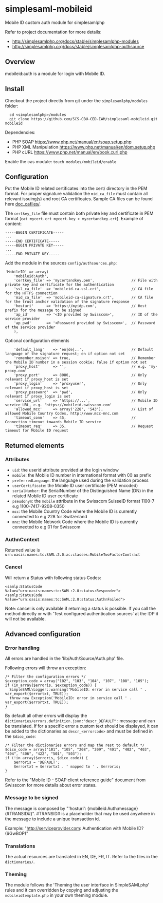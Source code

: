 simplesaml-mobileid
===================

Mobile ID custom auth module for simplesamlphp

Refer to project documentation for more details:
 * http://simplesamlphp.org/docs/stable/simplesamlphp-modules
 * http://simplesamlphp.org/docs/stable/simplesamlphp-authsource

## Overview

mobileid:auth is a module for login with Mobile ID. 


## Install

Checkout the project directly from git under the `simplesamlphp/modules` folder:
```
  cd <simplesamlphp>/modules
  git clone https://github.com/SCS-CBU-CED-IAM/simplesaml-mobileid.git mobileid
```

Dependencies:
 * PHP SOAP https://www.php.net/manual/en/soap.setup.php
 * PHP XML Manipulation https://www.php.net/manual/en/dom.setup.php
 * PHP cURL https://www.php.net/manual/en/book.curl.php


Enable the cas module:
  `touch modules/mobileid/enable`


## Configuration

Put the Mobile ID related certificates into the cert/ directory in the PEM format. For proper signature validation the `mid_ca_file` must contain all relevant issuing(s) and root CA certificates. Sample CA files can be found here [doc_cafiles/](doc_cafiles).

The `certkey_file` file must contain both private key and certificate in PEM format (`cat mycert.crt mycert.key > mycertandkey.crt`). Example of content:
````
-----BEGIN CERTIFICATE-----
...
-----END CERTIFICATE-----
-----BEGIN PRIVATE KEY-----
...
-----END PRIVATE KEY-----
````

Add the module in the sources `config/authsources.php`:

```
'MobileID' => array(
    'mobileid:Auth',
    'certkey_file' => 'mycertandkey.pem',                 // File with private key and certificate for the authentication
    'ssl_ca_file'  => 'mobileid-ca-ssl.crt',              // CA file for the HTTPS connection
    'mid_ca_file'  => 'mobileid-ca-signature.crt',        // CA file for the trust anchor validation of the signature response
    'hosturi'      => 'https://myidp.com',                // Host prefix for the message to be signed
    'ap_id'        => '<ID provided by Swisscom>',        // ID of the service provider
    'ap_pwd'       => '<Password provided by Swisscom>',  // Password of the service provider
    ),
```

Optional configuration elements
```
    'default_lang'    => 'en|de|..',                      // Default language of the signature request; en if option not set
    'remember_msisdn' => true,                            // Remember the Mobile ID number in a session cookie; false if option not set
    'proxy_host'      => '',                              // e.g. 'my-proxy.com'
    'proxy_port'      => 8080,                            // Only relevant if proxy_host is set
    'proxy_login'     => 'proxyuser',                     // Only relevant if proxy_host is set
    'proxy_password'  => 'pwd',                           // Only relevant if proxy_login is set
    'service_url'     => 'https://...',                   // Mobile ID service URL, e.g. 'https://mobileid.swisscom.com'
    'allowed_mcc'     => array('228', '543'),             // List of allowed Mobile Country Codes, http://www.mcc-mnc.com
    'timeout_conn'    => 45,                              // Connection timeout towards Mobile ID service
    'timeout_req'     => 35,                              // Request timeout for Mobile ID request
```

## Returned elements

### Attributes

* `uid`:                  the userid attribute provided at the login window
* `mobile`:               the Mobile ID number in international format with 00 as prefix
* `preferredLanguage`:    the language used during the validation process
* `userCertificate`:      the Mobile ID user certificate (PEM encoded)
* `serialNumber`:         the SerialNumber of the Distinguished Name (DN) in the related Mobile ID user certificate
* `pseudonym`:            the `mobile` attribute in the Swisscom SuisseID format 1100-7<mobile> e.g 1100-7417-9208-0350
* `mcc`:                  the Mobile Country Code where the Mobile ID is currently connected to e.g 228 for Switzerland
* `mnc`:                  the Mobile Network Code where the Mobile ID is currently connected to e.g 01 for Swisscom



### AuthnContext

Returned value is `urn:oasis:names:tc:SAML:2.0:ac:classes:MobileTwoFactorContract`

### Cancel

Will return a Status with following status Codes:
````
<samlp:StatusCode Value="urn:oasis:names:tc:SAML:2.0:status:Responder">
<samlp:StatusCode Value="urn:oasis:names:tc:SAML:2.0:status:AuthnFailed">
````

Note: cancel is only available if returning a status is possible. If you call the method directly or with 'Test configured authentication sources' at the IDP it will not be available.

## Advanced configuration

### Error handling
All errors are handled in the 'lib/Auth/Source/Auth.php' file.

Following errors will throw an exception:  
````
/* Filter the configuration errors */
$exception_code = array("102", "103", "104", "107", "108", "109");
if (in_array($erroris, $exception_code)) {
  SimpleSAML\Logger::warning('MobileID: error in service call ' . var_export($errortxt, TRUE));
  throw new Exception('MobileID: error in service call ' . var_export($errortxt, TRUE));
}
````

By default all other errors will display the `dictionaries/errors.definition.json:"descr_DEFAULT":` message and can be translated. If for a specific error a custom text should be displayed, it can be added to the dictionaries as `descr_<errorcode>` and must be defined in the `$dico_code`:  
````
/* Filter the dictionaries errors and map the rest to default */
$dico_code = array("101", "105", "208", "209", "401", "402", "403", "404", "406", "422", "501", "503");
if (!in_array($erroris, $dico_code)) {
	$erroris = 'DEFAULT';
	$errortxt = $errortxt . ' mapped to ' . $erroris;
}
````

Refer to the "Mobile ID - SOAP client reference guide" document from Swisscom for more details about error states.

### Message to be signed

The message is composed by "'hosturi': {mobileid:Auth:message} (#TRANSID#)". #TRANSID# is a placeholder that may be used anywhere in the message to include a unique transaction id.

Example: "http://serviceprovider.com: Authentication with Mobile ID? (6GwBOP)"

### Translations

The actual resources are translated in EN, DE, FR, IT. Refer to the files in the `dictionaries/`.

### Theming

The module follows the 'Theming the user interface in SimpleSAMLphp' rules and it can overridden by copying and adjusting the `mobileidtemplate.php` in your own theming module.
